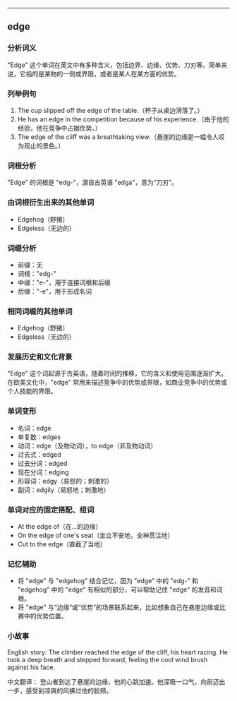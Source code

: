 
---------------
## edge
### 分析词义
"Edge" 这个单词在英文中有多种含义，包括边界、边缘、优势、刀刃等。简单来说，它指的是某物的一侧或界限，或者是某人在某方面的优势。

### 列举例句
1. The cup slipped off the edge of the table.（杯子从桌边滑落了。）
2. He has an edge in the competition because of his experience.（由于他的经验，他在竞争中占据优势。）
3. The edge of the cliff was a breathtaking view.（悬崖的边缘是一幅令人叹为观止的景色。）

### 词根分析
"Edge" 的词根是 "edg-"，源自古英语 "edga"，意为“刀刃”。

### 由词根衍生出来的其他单词
- Edgehog（野猪）
- Edgeless（无边的）

### 词缀分析
- 前缀：无
- 词根："edg-"
- 中缀："e-"，用于连接词根和后缀
- 后缀："-e"，用于形成名词

### 相同词缀的其他单词
- Edgehog（野猪）
- Edgeless（无边的）

### 发展历史和文化背景
"Edge" 这个词起源于古英语，随着时间的推移，它的含义和使用范围逐渐扩大。在欧美文化中，"edge" 常用来描述竞争中的优势或界限，如商业竞争中的优势或个人技能的界限。

### 单词变形
- 名词：edge
- 单复数：edges
- 动词：edge（及物动词），to edge（非及物动词）
- 过去式：edged
- 过去分词：edged
- 现在分词：edging
- 形容词：edgy（易怒的；刺激的）
- 副词：edgily（易怒地；刺激地）

### 单词对应的固定搭配、组词
- At the edge of（在...的边缘）
- On the edge of one's seat（坐立不安地，全神贯注地）
- Cut to the edge（直截了当地）

### 记忆辅助
- 将 "edge" 与 "edgehog" 结合记忆，因为 "edge" 中的 "edg-" 和 "edgehog" 中的 "edge" 有相似的部分，可以帮助记住 "edge" 的发音和词根。
- 将 "edge" 与“边缘”或“优势”的场景联系起来，比如想象自己在悬崖边缘或比赛中的优势位置。

### 小故事
English story:
The climber reached the edge of the cliff, his heart racing. He took a deep breath and stepped forward, feeling the cool wind brush against his face.

中文翻译：
登山者到达了悬崖的边缘，他的心跳加速。他深吸一口气，向前迈出一步，感受到凉爽的风拂过他的脸颊。

